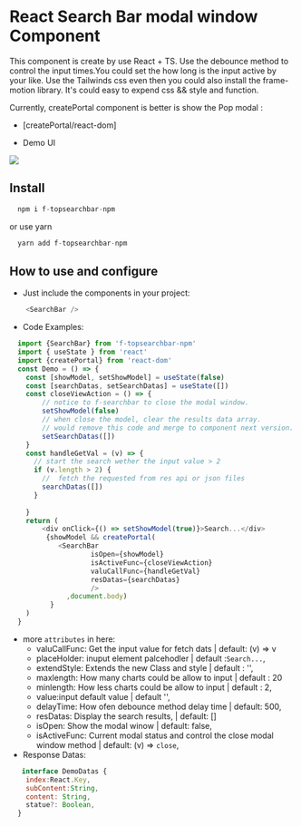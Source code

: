 # React Search Bar modal window Component

This component is create by use React + TS.
Use the debounce method to control the input times.You could set the how long is the input active by your like.
Use the Tailwinds css even then you could also install the frame-motion library.
It's could easy to expend css && style and function.

Currently, createPortal component is better is show the Pop modal :
- [createPortal/react-dom]


- Demo UI

![](https://github.com/yaoleidl/f-topsearchbar-npm/raw/main/src/assets/demo.png)

## Install 
```js
  npm i f-topsearchbar-npm
``` 
or use yarn 

```js
  yarn add f-topsearchbar-npm
```
## How to use and configure 

- Just include the components in your project:
```js
    <SearchBar />
```

- Code Examples:

```js
  import {SearchBar} from 'f-topsearchbar-npm'
  import { useState } from 'react'
  import {createPortal} from 'react-dom'
  const Demo = () => {
    const [showModel, setShowModel] = useState(false)
    const [searchDatas, setSearchDatas] = useState([])
    const closeViewAction = () => {
        // notice to f-searchbar to close the modal window.
        setShowModel(false)
        // when close the model, clear the results data array.
        // would remove this code and merge to component next version.
        setSearchDatas([])
    }
    const handleGetVal = (v) => {
      // start the search wether the input value > 2
      if (v.length > 2) {
        //  fetch the requested from res api or json files 
        searchDatas([])
      }
      
    }
    return (
        <div onClick={() => setShowModel(true)}>Search...</div>
         {showModel && createPortal(
            <SearchBar 
                    isOpen={showModel} 
                    isActiveFunc={closeViewAction}  
                    valuCallFunc={handleGetVal}
                    resDatas={searchDatas}
                    />
              ,document.body)
          }
    )
  }
```
- more `attributes` in here:
  - valuCallFunc: Get the input value for fetch dats | default: (v) => v
  - placeHolder: inuput element palcehodler | default :`Search...`,
  - extendStyle: Extends the new Class and style | default : '',
  - maxlength: How many charts could be allow to input | default : 20
  - minlength: How less charts could be allow to input | default : 2,
  - value:input default value | default '',
  - delayTime: How ofen debounce method delay time | default: 500,
  - resDatas: Display the search results, | default: []
  - isOpen: Show the modal winow | default: false,
  - isActiveFunc: Current modal status and control the close modal window method | 
      default: (v) => `close`,
- Response Datas:
```js
   interface DemoDatas {
    index:React.Key,
    subContent:String,
    content: String,
    statue?: Boolean,
  }
```

